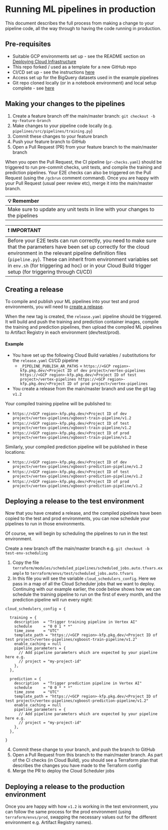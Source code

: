 <!-- 
Copyright 2022 Google LLC

Licensed under the Apache License, Version 2.0 (the "License");
you may not use this file except in compliance with the License.
You may obtain a copy of the License at

    https://www.apache.org/licenses/LICENSE-2.0

Unless required by applicable law or agreed to in writing, software
distributed under the License is distributed on an "AS IS" BASIS,
WITHOUT WARRANTIES OR CONDITIONS OF ANY KIND, either express or implied.
See the License for the specific language governing permissions and
limitations under the License.
 -->

# Running ML pipelines in production

This document describes the full process from making a change to your pipeline code, all the way through to having the code running in production.

## Pre-requisites

- Suitable GCP environments set up - see the README section on [Deploying Cloud Infrastructure](/README.md#deploying-cloud-infrastructure)
- This repo forked / used as a template for a new GitHub repo
- CI/CD set up - see the instructions [here](cloudbuild/README.md)
- Access set up for the BigQuery datasets used in the example pipelines
- Git repo cloned locally (or in a notebook environment) and local setup complete - see [here](/README.md#local-setup)

## Making your changes to the pipelines

1. Create a feature branch off the main/master branch: `git checkout -b my-feature-branch`
1. Make changes to your pipeline code locally (e.g. `pipelines/src/pipelines/training.py`)
1. Commit these changes to your feature branch
1. Push your feature branch to GitHub
1. Open a Pull Request (PR) from your feature branch to the main/master branch

When you open the Pull Request, the CI pipeline (`pr-checks.yaml`) should be triggered to run pre-commit checks, unit tests, and compile the training and prediction pipelines. Your E2E checks can also be triggered on the Pull Request (using the `/gcbrun` comment command). Once you are happy with your Pull Request (usual peer review etc), merge it into the main/master branch.

| :bulb: Remember    |
|:-------------------|
| Make sure to update any unit tests in line with your changes to the pipelines |

| :exclamation: IMPORTANT    |
|:---------------------------|
| Before your E2E tests can run correctly, you need to make sure that the parameters have been set up correctly for the cloud environment in the relevant pipeline definition files (`pipeline.py`). These can inherit from environment variables set in `env.sh` (for triggering ad hoc) or in your Cloud Build trigger setup (for triggering through CI/CD) |

## Creating a release

To compile and publish your ML pipelines into your test and prod environments, you will need to [create a release](https://docs.github.com/en/repositories/releasing-projects-on-github/managing-releases-in-a-repository#creating-a-release).

When the new tag is created, the `release.yaml` pipeline should be triggered. It will build and push the training and prediction container images, compile the training and prediction pipelines, then upload the compiled ML pipelines to Artifact Registry in each environment (dev/test/prod).

#### Example

- You have set up the following Cloud Build variables / substitutions for the `release.yaml` CI/CD pipeline
  - `_PIPELINE_PUBLISH_AR_PATHS` = `https://<GCP region>-kfp.pkg.dev/<Project ID of dev project>/vertex-pipelines https://<GCP region>-kfp.pkg.dev/<Project ID of test project>/vertex-pipelines https://<GCP region>-kfp.pkg.dev/<Project ID of prod project>/vertex-pipelines`
- You create a release from the main/master branch and use the git tag `v1.2`

Your compiled training pipeline will be published to:
- `https://<GCP region>-kfp.pkg.dev/<Project ID of dev project>/vertex-pipelines/xgboost-train-pipeline/v1.2`
- `https://<GCP region>-kfp.pkg.dev/<Project ID of test project>/vertex-pipelines/xgboost-train-pipeline/v1.2`
- `https://<GCP region>-kfp.pkg.dev/<Project ID of prod project>/vertex-pipelines/xgboost-train-pipeline/v1.2`

Similarly, your compiled prediction pipeline will be published in these locations:
- `https://<GCP region>-kfp.pkg.dev/<Project ID of dev project>/vertex-pipelines/xgboost-prediction-pipeline/v1.2`
- `https://<GCP region>-kfp.pkg.dev/<Project ID of test project>/vertex-pipelines/xgboost-prediction-pipeline/v1.2`
- `https://<GCP region>-kfp.pkg.dev/<Project ID of prod project>/vertex-pipelines/xgboost-prediction-pipeline/v1.2`

## Deploying a release to the test environment

Now that you have created a release, and the compiled pipelines have been copied to the test and prod environments, you can now schedule your pipelines to run in those environments.

Of course, we will begin by scheduling the pipelines to run in the test environment.

Create a new branch off the main/master branch e.g. `git checkout -b test-env-scheduling`

1. Copy the file `terraform/modules/scheduled_pipelines/scheduled_jobs.auto.tfvars.example` to `terraform/envs/test/scheduled_jobs.auto.tfvars`
1. In this file you will see the variable `cloud_schedulers_config`. Here we pass in a map of all the Cloud Scheduler jobs that we want to deploy. Continuing with our example earlier, the code below shows how we can schedule the training pipeline to run on the first of every month, and the prediction pipeline will run every night:

```
cloud_schedulers_config = {

  training = {
    description  = "Trigger training pipeline in Vertex AI"
    schedule     = "0 0 1 * *"
    time_zone    = "UTC"
    template_path = "https://<GCP region>-kfp.pkg.dev/<Project ID of test project>/vertex-pipelines/xgboost-train-pipeline/v1.2"
    enable_caching = null
    pipeline_parameters = {
      // Add pipeline parameters which are expected by your pipeline here e.g.
      // project = "my-project-id"
    },
  },

  prediction = {
    description  = "Trigger prediction pipeline in Vertex AI"
    schedule     = "0 0 * * *"
    time_zone    = "UTC"
    template_path = "https://<GCP region>-kfp.pkg.dev/<Project ID of test project>/vertex-pipelines/xgboost-prediction-pipeline/v1.2"
    enable_caching = null
    pipeline_parameters = {
      // Add pipeline parameters which are expected by your pipeline here e.g.
      // project = "my-project-id"
    },
  },

}
```

4. Commit these change to your branch, and push the branch to GitHub
5. Open a Pull Request from this branch to the main/master branch. As part of the CI checks (in Cloud Build), you should see a Terraform plan that describes the changes you have made to the Terraform config
6. Merge the PR to deploy the Cloud Scheduler jobs

## Deploying a release to the production environment

Once you are happy with how `v1.2` is working in the test environment, you can follow the same process for the prod environment (using `terraform/envs/prod`, swapping the necessary values out for the different environment e.g. Artifact Registry names).
